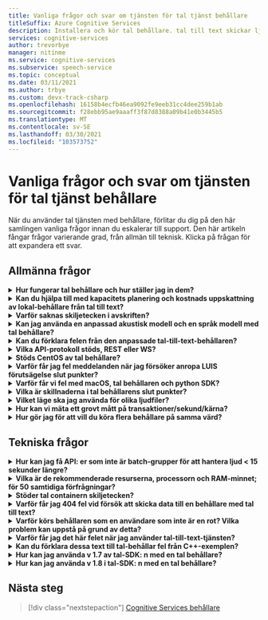 ```yaml
---
title: Vanliga frågor och svar om tjänsten för tal tjänst behållare
titleSuffix: Azure Cognitive Services
description: Installera och kör tal behållare. tal till text skickar ljud strömmar till text i real tid som dina program, verktyg eller enheter kan använda eller Visa. Text till tal konverterar inmatad text till mänskligt syntetiskt tal.
services: cognitive-services
author: trevorbye
manager: nitinme
ms.service: cognitive-services
ms.subservice: speech-service
ms.topic: conceptual
ms.date: 03/11/2021
ms.author: trbye
ms.custom: devx-track-csharp
ms.openlocfilehash: 16158b4ecfb46ea9092fe9eeb31cc4dee259b1ab
ms.sourcegitcommit: f28ebb95ae9aaaff3f87d8388a09b41e0b3445b5
ms.translationtype: MT
ms.contentlocale: sv-SE
ms.lasthandoff: 03/30/2021
ms.locfileid: "103573752"
---
```

# <a name="speech-service-containers-frequently-asked-questions-faq"></a>Vanliga frågor och svar om tjänsten för tal tjänst behållare

När du använder tal tjänsten med behållare, förlitar du dig på den här samlingen vanliga frågor innan du eskalerar till support. Den här artikeln fångar frågor varierande grad, från allmän till teknisk. Klicka på frågan för att expandera ett svar.

## <a name="general-questions"></a>Allmänna frågor

<details>
<summary>
<b>Hur fungerar tal behållare och hur ställer jag in dem?</b>
</summary>

**Svar:** När du ställer in produktions klustret finns det flera saker att tänka på. För det första måste du konfigurera ett enskilt språk, flera behållare på samma dator, inte vara ett stort problem. Om det uppstår problem kan det vara ett maskin varu problem – så vi skulle först titta på resursen, det vill säga. Specifikationer för processor och minne.

Ta en stund, `ja-JP` behållare och den senaste modellen. Den akustiska modellen är den mest krävande delen av processor, medan språk modellen kräver mest minne. När vi har förbrukat användningen tar det cirka 0,6 CPU-kärnor för att bearbeta en enda tal-till-text-begäran när ljudet flödar i real tid (som från mikrofonen). Om du matar in ljud snabbare än i real tid (t. ex. från en fil) kan användningen vara dubbel (1,2 x kärnor). Under tiden är minnet som anges nedan operativ minne för avkodning av tal. Den tar *inte* hänsyn till den faktiska fulla storleken på språk modellen, som kommer att finnas i fil-cachen. För det här `ja-JP` är ytterligare 2 GB. för `en-US` , kan det vara mer (6-7 GB).

Om du har en dator där minnet är begränsade och du försöker distribuera flera språk, är det möjligt att filcachen är full och att operativ systemet tvingas att placera modeller i och ut. För en pågående avskrift, som kan vara katastrofal, och kan leda till långsammare och andra prestanda konsekvenser.

Dessutom förpaketerar vi körbara filer för datorer med instruktions uppsättningen [Avancerad Vector-anknytning (AVX2)](speech-container-howto.md#advanced-vector-extension-support) . En dator med AVX512-instruktionen kräver kodgenerering för det målet och start 10-behållare för 10 språk kan tillfälligt ha slut på processor kraft. Ett meddelande som det här visas i Docker-loggarna:

```console
2020-01-16 16:46:54.981118943 
[W:onnxruntime:Default, tvm_utils.cc:276 LoadTVMPackedFuncFromCache]
Cannot find Scan4_llvm__mcpu_skylake_avx512 in cache, using JIT...
```

Du kan ange antalet avkodare som du vill ha i en *enda* behållare med hjälp av `DECODER MAX_COUNT` variabeln. Vi bör därför börja med SKU (CPU/minne) och vi kan föreslå hur du får ut så mycket som möjligt. En bra utgångs punkt refererar till de rekommenderade värd datorernas resurs specifikationer.

<br>
</details>

<details>
<summary>
<b>Kan du hjälpa till med kapacitets planering och kostnads uppskattning av lokal-behållare från tal till text?</b>
</summary>

**Svar:** För container kapacitet i batch-bearbetnings läge kan varje avkodare hantera 2-3x i real tid, med två processor kärnor, för ett enda igenkännings resultat. Vi rekommenderar inte att du behåller fler än två samtidiga igenkänningar per behållar instans, men rekommenderar att du kör fler instanser av behållare för Tillförlitlighets-/tillgänglighets skäl, bakom en belastningsutjämnare.

Även om vi kan ha varje behållar instans som körs med fler avkodare. Vi kan till exempel konfigurera 7 avkodare per behållar instans på en åtta kärnor (på mer än 2x var), vilket ger 15x-genomflöde. Det finns en param `DECODER_MAX_COUNT` som är medveten om. För det extrema fallet uppstår Tillförlitlighets-och latens problem, och data flödet ökade avsevärt. För en mikrofon kommer den att vara i 1x real tid. Den övergripande användningen bör vara på ungefär en kärna för en enda igenkänning.

För scenario för bearbetning av 1 K timmar/dag i batchbearbetnings läge kan tre virtuella datorer hantera dem inom 24 timmar men inte garanterade. För att hantera insamling av insamlade dagar, redundans, uppdatering och för att ange lägsta säkerhets kopiering/BCP, rekommenderar vi 4-5 datorer i stället för 3 per kluster och med 2 kluster.

För maskin vara använder vi standard Azure VM `DS13_v2` som en referens (varje kärna måste vara 2,6 GHz eller bättre, med AVX2-instruktions uppsättningen aktive rad).

| Instans  | vCPU (s) | RAM    | Temp-lagring | Betala per användning med AHB | 1 års reserv med AHB (besparingar) | tre år reserverat med AHB (besparingar) |
|-----------|---------|--------|--------------|------------------------|-------------------------------------|--------------------------------------|
| `DS13 v2` | 8       | 56 GiB | 112 GiB      | $0.598/timme            | $0.3528/timme (~ 41%)                 | $0.2333/timme (~ 61%)                  |

Baserat på design referensen (två kluster på 5 virtuella datorer för att hantera 1 K timmar/dag ljud grupps bearbetning), blir 1 års maskin varu kostnad:

> 2 (kluster) * 5 (virtuella datorer per kluster) * $0.3528/timme * 365 (dagar) * 24 (timmar) = $31K/år

Vid mappning till en fysisk dator är en allmän uppskattning 1 vCPU = 1 fysisk processor kärna. I verkligheten är 1vCPU mer kraftfullare än en enda kärna.

För lokal kommer alla dessa ytterligare faktorer att komma i spel:

- På vilken typ den fysiska processorn är och hur många kärnor det är
- Hur många processorer som körs tillsammans i samma ruta/dator
- Hur virtuella datorer konfigureras
- Hur Hyper-Threading och multi-threading används
- Hur minnet delas
- Operativ systemet, osv.

Normalt är det inte lika bra som i Azure-miljön. När jag överväger andra kostnader är det en säker uppskattning som är 10 fysiska processor kärnor = 8 Azure-vCPU. Även om populära processorer bara har åtta kärnor. Med lokal distribution är kostnaden högre än att använda virtuella Azure-datorer. Överväg också avskrivnings takten.

Service kostnaden är samma som online tjänsten: $1/timme för tal till text. Tal service kostnaden är:

> $1 * 1000 * 365 = $365K

De underhålls kostnader som betalas ut till Microsoft beror på tjänst nivå och innehåll i tjänsten. Den är olika från $29.99/månad för grundläggande nivå till hundratals tusen om tjänsten är inblandad. Ett grovt tal är $300/timme för service/kvarhållning. Kostnad för personer ingår inte. Andra infrastruktur kostnader (till exempel lagring, nätverk och belastnings utjämning) ingår inte.

<br>
</details>

<details>
<summary>
<b>Varför saknas skiljetecken i avskriften?</b>
</summary>

**Svar:** `speech_recognition_language=<YOUR_LANGUAGE>` Ska konfigureras explicit i begäran om de använder en kol-klient.

Exempel:

```python
if not recognize_once(
    speechsdk.SpeechRecognizer(
        speech_config=speechsdk.SpeechConfig(
            endpoint=template.format("interactive"),
            speech_recognition_language="ja-JP"),
            audio_config=audio_config)):

    print("Failed interactive endpoint")
    exit(1)
```
Här är utdata:

```cmd
RECOGNIZED: SpeechRecognitionResult(
    result_id=2111117c8700404a84f521b7b805c4e7, 
    text="まだ早いまだ早いは猫である名前はまだないどこで生まれたかとんと見当を検討をなつかぬ。
    何でも薄暗いじめじめした所でながら泣いていた事だけは記憶している。
    まだは今ここで初めて人間と言うものを見た。
    しかも後で聞くと、それは書生という人間中で一番同額同額。",
    reason=ResultReason.RecognizedSpeech)
```

<br>
</details>

<details>
<summary>
<b>Kan jag använda en anpassad akustisk modell och en språk modell med tal behållare?</b>
</summary>

Vi kan för närvarande bara skicka ett modell-ID, antingen en anpassad språk modell eller en anpassad akustisk modell.

**Svar:** Beslutet att *inte* stödja både akustiska och språk modeller gjordes samtidigt. Detta gäller även tills en enhetlig identifierare har skapats för att minska API-avbrott. Därför stöds det tyvärr inte just nu.

<br>
</details>

<details>
<summary>
<b>Kan du förklara felen från den anpassade tal-till-text-behållaren?</b>
</summary>

**Fel 1:**

```cmd
Failed to fetch manifest: Status: 400 Bad Request Body:
{
    "code": "InvalidModel",
    "message": "The specified model is not supported for endpoint manifests."
}
```

**Svar 1:** Om du har utbildning med den senaste anpassade modellen stöder vi för närvarande inte det. Om du tränar med en äldre version bör det vara möjligt att använda. Vi arbetar fortfarande med att stödja de senaste versionerna.

I stort sett stöder inte de anpassade behållarna Halide eller ONNX akustiska akustiska modeller (som är standard i den anpassade utbildnings portalen). Detta beror på att anpassade modeller inte krypteras och att vi inte vill exponera ONNX-modeller, men språk modeller är fina. Kunden måste uttryckligen välja en äldre icke-ONNX modell för anpassad utbildning. Noggrannhet kommer inte att påverkas. Modell storleken kan vara större (med 100 MB).

> Support modell > 20190220 (v 4.5 Unified)

**Fel 2:**

```cmd
HTTPAPI result code = HTTPAPI_OK.
HTTP status code = 400.
Reason:  Synthesis failed.
StatusCode: InvalidArgument,
Details: Voice does not match.
```

**Svar 2:** Du måste ange rätt röst namn i begäran, vilket är Skift läges känsligt. Läs den fullständiga tjänst namns mappningen.

**Fel 3:**

```json
{
    "code": "InvalidProductId",
    "message": "The subscription SKU \"CognitiveServices.S0\" is not supported in this service instance."
}
```

**Svar 3:** Du Reed för att skapa en tal resurs, inte en Cognitive Services-resurs.


<br>
</details>

<details>
<summary>
<b>Vilka API-protokoll stöds, REST eller WS?</b>
</summary>

**Svar:** För tal-till-text-och anpassade tal-till-text-behållare stöder vi för närvarande endast WebSocket-baserat protokoll. SDK: n stöder bara anrop i WS men inte REST. Det finns en plan för att lägga till REST-support, men inte ETA för tillfället. Läs alltid den officiella dokumentationen i [fråga förutsägelse-slutpunkter](speech-container-howto.md#query-the-containers-prediction-endpoint).

<br>
</details>

<details>
<summary>
<b>Stöds CentOS av tal behållare?</b>
</summary>

**Svar:** CentOS 7 stöds inte av python SDK än, även om Ubuntu 19,04 inte stöds.

Python Speech SDK-paketet är tillgängligt för dessa operativsystem:
- **Windows** -x64 och x86
- **Mac** -MacOS X version 10,12 eller senare
- **Linux** -Ubuntu 16,04, Ubuntu 18,04, Debian 9 på x64

Mer information om installations miljön finns i [installations programmet för python-plattformen](quickstarts/setup-platform.md?pivots=programming-language-python). Ubuntu 18,04 är nu den rekommenderade versionen.

<br>
</details>

<details>
<summary>
<b>Varför får jag fel meddelanden när jag försöker anropa LUIS förutsägelse slut punkter?</b>
</summary>

Jag använder LUIS-behållaren i en IoT Edge distribution och försöker anropa LUIS förutsägelse-slutpunkten från en annan behållare. LUIS-behållaren lyssnar på port 5001 och den URL jag använder är följande:

```csharp
var luisEndpoint =
    $"ws://192.168.1.91:5001/luis/prediction/v3.0/apps/{luisAppId}/slots/production/predict";
var config = SpeechConfig.FromEndpoint(new Uri(luisEndpoint));
```

Felet jag får är:

```cmd
WebSocket Upgrade failed with HTTP status code: 404 SessionId: 3cfe2509ef4e49919e594abf639ccfeb
```

Jag ser begäran i LUIS-behållar loggarna och meddelandet som säger:

```cmd
The request path /luis//predict" does not match a supported file type.
```

Vad betyder detta? Vad saknas? Jag följer exemplet på tal-SDK: n [här](https://github.com/Azure-Samples/cognitive-services-speech-sdk). Scenariot är att vi identifierar ljudet direkt från PC-mikrofonen och försöker bestämma avsikten, baserat på LUIS-appen vi tränade. Det exempel jag länkade till gör exakt det. Och fungerar bra med den molnbaserade tjänsten LUIS. Genom att använda tal-SDK verkade du spara oss från att behöva göra ett separat explicit anrop till API: et för tal till text och sedan ett andra anrop till LUIS.

Allt jag försöker göra är att byta från scenariot med att använda LUIS i molnet för att använda LUIS-behållaren. Jag kan inte tänka på om tal-SDK fungerar för en sådan, men det fungerar inte för det andra.

**Svar:** Tal-SDK bör inte användas mot en LUIS-behållare. För att använda LUIS-behållaren ska LUIS SDK-eller LUIS-REST API användas. Tal-SDK ska användas mot en tal behållare.

Ett moln skiljer sig från en behållare. Ett moln kan bestå av flera aggregerade behållare (kallas ibland Micro-tjänster). Det finns därför en LUIS-behållare och det finns en tal behållare – två separata behållare. Tal behållaren är bara tal. LUIS-behållaren innehåller bara LUIS. I molnet, eftersom båda behållarna är kända för att distribueras och det är dåliga prestanda för en fjärran sluten klient att gå till molnet, gör tal, kom tillbaka och gå sedan till molnet igen och gör LUIS, vi tillhandahåller en funktion som gör att klienten kan gå till tal, stanna kvar i molnet, gå till LUIS och sedan gå tillbaka till klienten. Till och med i det här scenariot går tal-SDK: n till tal Cloud container med ljud och sedan talar tal Cloud container om till LUIS Cloud container med text. LUIS-behållaren har inget begrepp för att acceptera ljud (det skulle inte vara meningen för att LUIS-behållaren ska acceptera strömmande ljud-LUIS är en textbaserad tjänst). Med lokal, vi har ingen säkerhet för att våra kunder har distribuerat båda behållarna, vi förutsätter inte att dirigera mellan behållare i våra kunders lokaler, och om båda behållarna har distribuerats på lokal, med tanke på att de är mer lokala för klienten, är det inte ett krav att gå tillbaka till SR först, tillbaka till klienten och låta kunden ta den texten och gå till LUIS.

<br>
</details>

<details>
<summary>
<b>Varför får vi fel med macOS, tal behållaren och python SDK?</b>
</summary>

När vi skickar en *. wav* -fil som ska skrivas tillbaka kommer resultatet att bli tillbaka med:

```cmd
recognition is running....
Speech Recognition canceled: CancellationReason.Error
Error details: Timeout: no recognition result received.
When creating a websocket connection from the browser a test, we get:
wb = new WebSocket("ws://localhost:5000/speech/recognition/dictation/cognitiveservices/v1")
WebSocket
{
    url: "ws://localhost:5000/speech/recognition/dictation/cognitiveservices/v1",
    readyState: 0,
    bufferedAmount: 0,
    onopen: null,
    onerror: null,
    ...
}
```

Vi vet att WebSocket har kon figurer ATS korrekt.

**Svar:** I så fall, se [detta GitHub-problem](https://github.com/Azure-Samples/cognitive-services-speech-sdk/issues/310). Vi har ett arbete runt, som [föreslås här](https://github.com/Azure-Samples/cognitive-services-speech-sdk/issues/310#issuecomment-527542722).

Koldioxid som korrigeras detta i version 1,8.


<br>
</details>

<details>
<summary>
<b>Vilka är skillnaderna i tal behållarens slut punkter?</b>
</summary>

Kan du fylla i följande test mått, inklusive vilka funktioner som ska testas och hur du testar SDK och REST-API: er? Särskilt skillnader i "interaktiva" och "konversation", som jag inte ser från ett befintligt dokument/exempel.

| Slutpunkt                                                | Funktionellt test                                                   | SDK | REST-API |
|---------------------------------------------------------|-------------------------------------------------------------------|-----|----------|
| `/speech/synthesize/cognitiveservices/v1`               | Syntetisera text (text till tal)                                  |     | Ja      |
| `/speech/recognition/dictation/cognitiveservices/v1`    | Cognitive Services lokal Diktering v1 WebSocket-slutpunkt        | Ja | Inga       |
| `/speech/recognition/interactive/cognitiveservices/v1`  | Den Cognitive Services lokal interaktiva v1 WebSocket-slutpunkten  |     |          |
| `/speech/recognition/conversation/cognitiveservices/v1` | Kognitiva tjänster på lokal-konversation v1 WebSocket-slutpunkt |     |          |

**Svar:** Detta är en fusion av:
- Personer som försöker köra dikteringens slut punkt för behållare (jag är inte säker på hur de får den URL: en)
- Slut punkten för 1<sup>St</sup> -parten som är en i en behållare.
- Slut punkten för 1<sup>St</sup> -parten returnerar tal. fragment-meddelanden i stället för `speech.hypothesis` e-<sup></sup> postmeddelandena för att returnera slut punkten för slut punkterna för slutpunkten.
- Snabb starter alla använder `RecognizeOnce` (interaktivt läge)
- Kol har en kontroll att för `speech.fragment` meddelanden som kräver att de inte returneras i interaktivt läge.
- Kol som har utgångs punkt i versions utlösare (avslutar processen).

Lösningen är antingen växlad till att använda kontinuerlig igenkänning i koden eller (snabbare) ansluter till antingen de interaktiva eller kontinuerliga slut punkterna i behållaren.
För din kod ställer du in slut punkten till `host:port` /Speech/Recognition/Interactive/cognitiveservices/v1

För olika lägen, se tallägen – se nedan:

## <a name="speech-modes---interactive-conversation-dictation"></a>Tallägen – interaktiv, konversation, Diktering

[!INCLUDE [speech-modes](includes/speech-modes.md)]

Den rätta korrigeringen kommer med SDK 1,8, som har stöd för lokal (kommer att välja rätt slut punkt, så vi kommer inte att vara lägre än online tjänsten). Under tiden finns det ett exempel på kontinuerlig igenkänning, varför ska vi inte peka på det?

https://github.com/Azure-Samples/cognitive-services-speech-sdk/blob/6805d96bf69d9e95c9137fe129bc5d81e35f6309/samples/python/console/speech_sample.py#L196

<br>
</details>

<details>
<summary>
<b>Vilket läge ska jag använda för olika ljudfiler?</b>
</summary>

**Svar:** Här är en [snabb start med python](./get-started-speech-to-text.md?pivots=programming-language-python). Du kan hitta de andra språken som är länkade på webbplatsen för dokument.

Bara för att klargöra för interaktiva, konversationer och diktering, Det här är ett avancerat sätt att ange på vilket sätt tjänsten ska hantera talfunktionerna. För lokal-behållare måste vi tyvärr ange hela URI (eftersom den innehåller en lokal dator), så den här informationen läcker från abstraktionen. Vi samarbetar med SDK-teamet för att göra detta mer användbart i framtiden.

<br>
</details>

<details>
<summary>
<b>Hur kan vi mäta ett grovt mått på transaktioner/sekund/kärna?</b>
</summary>

**Svar:** Här följer några av de hårda siffror som förväntas från befintlig modell (kommer att ändras för den som vi kommer att leverera i GA):

- För filer visas begränsningen i tal-SDK: n i 2x. De första fem sekunderna ljudet begränsas inte. Avkodaren kan göra ungefär 3x i real tid. För detta är den totala processor användningen nära 2 kärnor för ett enda igenkännings resultat.
- För MIC är det klockan 1x real tid. Den övergripande användningen bör vara ungefär 1 kärna för en enda igenkänning.

Detta kan alla verifieras från Docker-loggarna. Vi har faktiskt dumpat raden med sessions-och fras-/uttryck-statistik och innehåller RTF-nummer.

<br>
</details>

<details>
<summary>
<b>Hur gör jag för att vill du köra flera behållare på samma värd?</b>
</summary>

Dokumentet säger att du vill exponera en annan port, vilket jag gör, men LUIS-behållaren lyssnar fortfarande på port 5000?

**Svar:** Försök `-p <outside_unique_port>:5000` . Till exempel `-p 5001:5000`.


<br>
</details>

## <a name="technical-questions"></a>Tekniska frågor

<details>
<summary>
<b>Hur kan jag få API: er som inte är batch-grupper för att hantera ljud &lt; 15 sekunder längre?</b>
</summary>

**Svar:** `RecognizeOnce()` i interaktivt läge körs bara upp till 15 sekunders ljud, eftersom läget är avsett för tal kommando, där yttranden förväntas vara korta. Om du använder `StartContinuousRecognition()` för diktering eller konversation finns det ingen gräns på 15 sekunder.


<br>
</details>

<details>
<summary>
<b>Vilka är de rekommenderade resurserna, processorn och RAM-minnet; för 50 samtidiga förfrågningar?</b>
</summary>

Hur många samtidiga begär Anden kommer 4 kärnor, 4 GB RAM-referens? Om vi till exempel måste betjäna 50 samtidiga förfrågningar, hur många kärnor och RAM-minne rekommenderas?

**Svar:** I real tid `en-US` rekommenderar vi att du använder fler Docker-behållare utöver 6 samtidiga begär Anden. Den får Crazier bortom 16 kärnor och den blir icke-enhetlig, icke-enhetlig minnes åtkomst (NUMA)-nod känslig. I följande tabell beskrivs den lägsta och rekommenderade fördelningen av resurser för varje tal behållare.

# <a name="speech-to-text"></a>[Tal till text](#tab/stt)

| Container      | Minimum             | Rekommenderas         |
|----------------|---------------------|---------------------|
| Tal till text | 2 kärnor, 2 GB minne | 4 kärnor, 4 GB minne |

# <a name="custom-speech-to-text"></a>[Custom Speech till text](#tab/cstt)

| Container             | Minimum             | Rekommenderas         |
|-----------------------|---------------------|---------------------|
| Custom Speech till text | 2 kärnor, 2 GB minne | 4 kärnor, 4 GB minne |

# <a name="text-to-speech"></a>[Text till tal](#tab/tts)

| Container      | Minimum             | Rekommenderas         |
|----------------|---------------------|---------------------|
| Text till tal | 1 kärna, 2 GB minne | 2 kärnor, 3 GB minne |

# <a name="custom-text-to-speech"></a>[Anpassad text till tal](#tab/ctts)

| Container             | Minimum             | Rekommenderas         |
|-----------------------|---------------------|---------------------|
| Anpassad text till tal | 1 kärna, 2 GB minne | 2 kärnor, 3 GB minne |

***

- Varje kärna måste vara minst 2,6 GHz eller snabbare.
- För filer är begränsningen i talet SDK, i 2x (de första 5 sekunderna ljudet är inte begränsat).
- Avkodaren kan utföra cirka 2 – tre gånger i real tid. För detta är den totala processor användningen nära två kärnor för ett enda igenkänning. Därför rekommenderar vi inte att du behåller fler än två aktiva anslutningar per behållar instans. Den yttersta sidan skulle vara att lagra 10 avkodare i 2x real tid på en åtta kärnor som `DS13_V2` . För container version 1,3 och senare finns det en param som du kan prova att ställa in `DECODER_MAX_COUNT=20` .
- För mikrofonen är den på 1x real tid. Den övergripande användningen bör vara på ungefär en kärna för en enda igenkänning.

Ta hänsyn till det totala antalet timmar av ljudet som du har. Om talet är stort, rekommenderar vi att du kör fler instanser av behållare, antingen i en enda ruta eller i flera rutor, bakom en belastningsutjämnare. Dirigering kan utföras med hjälp av Kubernetes (K8S) och Helm, eller med Docker Compose.

Som exempel, för att hantera 1000 timmar/24 timmar, har vi försökt konfigurera 3-4 virtuella datorer med 10 instanser/avkodare per virtuell dator.

<br>
</details>

<details>
<summary>
<b>Stöder tal containern skiljetecken?</b>
</summary>

**Svar:** Vi har versaler (REDUNDANSVÄXLINGAR) tillgängliga i lokal-behållaren. Interpunktion är språk beroende och stöds inte för vissa språk, inklusive kinesiska och japanska.

Vi *har* stöd för implicit och grundläggande interpunktion för befintliga behållare, men är `off` som standard. Det innebär att du kan hämta `.` specialtecknet i ditt exempel, men inte på- `。` tecknen. För att aktivera den här implicita logiken är här ett exempel på hur du gör i python med vårt tal-SDK (det skulle vara detsamma på andra språk):

```python
speech_config.set_service_property(
    name='punctuation',
    value='implicit',
    channel=speechsdk.ServicePropertyChannel.UriQueryParameter
)
```

<br>
</details>

<details>
<summary>
<b>Varför får jag 404 fel vid försök att skicka data till en behållare med tal till text?</b>
</summary>

Här är ett exempel på ett HTTP-inlägg:

```http
POST /speech/recognition/conversation/cognitiveservices/v1?language=en-US&format=detailed HTTP/1.1
Accept: application/json;text/xml
Content-Type: audio/wav; codecs=audio/pcm; samplerate=16000
Transfer-Encoding: chunked
User-Agent: PostmanRuntime/7.18.0
Cache-Control: no-cache
Postman-Token: xxxxxx-xxxx-xxxx-xxxx-xxxxxxxxxxxx
Host: 10.0.75.2:5000
Accept-Encoding: gzip, deflate
Content-Length: 360044
Connection: keep-alive
HTTP/1.1 404 Not Found
Date: Tue, 22 Oct 2019 15:42:56 GMT
Server: Kestrel
Content-Length: 0
```

**Svar:** Vi stöder inte REST API i en "tal-till-text"-behållare, vi har bara stöd för WebSockets via talet SDK. Läs alltid den officiella dokumentationen i [fråga förutsägelse-slutpunkter](speech-container-howto.md#query-the-containers-prediction-endpoint).

<br>
</details>


<details>
<summary>
<b> Varför körs behållaren som en användare som inte är en rot? Vilka problem kan uppstå på grund av detta?</b>
</summary>

**Svar:** Observera att standard användaren i behållaren är en icke-rot användare. Detta ger skydd mot processer som hoppar över behållaren och hämtar eskalerade behörigheter på noden värd. Som standard gör vissa plattformar som OpenShift container Platform redan detta genom att köra behållare med ett godtyckligt tilldelat användar-ID. För dessa plattformar måste den icke-rot användaren ha behörighet att skriva till en externt mappad volym som kräver skrivningar. Till exempel en mapp för loggning eller en anpassad modell hämtnings mapp.
<br>
</details>

<details>
<summary>
<b>Varför får jag det här felet när jag använder tal-till-text-tjänsten?</b>
</summary>

```cmd
Error in STT call for file 9136835610040002161_413008000252496:
{
    "reason": "ResultReason.Canceled",
    "error_details": "Due to service inactivity the client buffer size exceeded. Resetting the buffer. SessionId: xxxxx..."
}
```

**Svar:** Detta inträffar vanligt vis när du matar in ljudet snabbare än genom att använda tal igenkännings behållaren. Klientens buffertar fyller upp och annulleringen utlöses. Du måste kontrol lera samtidigheten och RTF-filen där du skickar ljudet.

<br>
</details>

<details>
<summary>
<b>Kan du förklara dessa text till tal-behållar fel från C++-exemplen?</b>
</summary>

**Svar:** Om behållar versionen är äldre än 1,3 ska den här koden användas:

```cpp
const auto endpoint = "http://localhost:5000/speech/synthesize/cognitiveservices/v1";
auto config = SpeechConfig::FromEndpoint(endpoint);
auto synthesizer = SpeechSynthesizer::FromConfig(config);
auto result = synthesizer->SpeakTextAsync("{{{text1}}}").get();
```

Äldre behållare har inte den nödvändiga slut punkten för att kol ska fungera med `FromHost` API: et. Om de behållare som används för version 1,3 ska den här koden användas:

```cpp
const auto host = "http://localhost:5000";
auto config = SpeechConfig::FromHost(host);
config->SetSpeechSynthesisVoiceName(
    "Microsoft Server Speech Text to Speech Voice (en-US, AriaRUS)");
auto synthesizer = SpeechSynthesizer::FromConfig(config);
auto result = synthesizer->SpeakTextAsync("{{{text1}}}").get();
```

Nedan visas ett exempel på hur du använder `FromEndpoint` API: et:

```cpp
const auto endpoint = "http://localhost:5000/cognitiveservices/v1";
auto config = SpeechConfig::FromEndpoint(endpoint);
config->SetSpeechSynthesisVoiceName(
    "Microsoft Server Speech Text to Speech Voice (en-US, AriaRUS)");
auto synthesizer = SpeechSynthesizer::FromConfig(config);
auto result = synthesizer->SpeakTextAsync("{{{text2}}}").get();
```

 `SetSpeechSynthesisVoiceName`Funktionen anropas eftersom det krävs röst namnet för behållarna med en uppdaterad text till tal-motor.

<br>
</details>

<details>
<summary>
<b>Hur kan jag använda v 1.7 av tal-SDK: n med en tal behållare?</b>
</summary>

**Svar:** Det finns tre slut punkter i tal behållaren för olika användnings områden, de definieras som tallägen – se nedan:

## <a name="speech-modes"></a>Tallägen

[!INCLUDE [speech-modes](includes/speech-modes.md)]

De är av olika syfte och används på olika sätt.

Python- [exempel](https://github.com/Azure-Samples/cognitive-services-speech-sdk/blob/master/samples/python/console/speech_sample.py):
- För enkel igenkänning (interaktivt läge) med en anpassad slut punkt (det vill säga `SpeechConfig` med en slut punkt parameter), se `speech_recognize_once_from_file_with_custom_endpoint_parameters()` .
- För kontinuerlig igenkänning (konversations läge) och bara ändra för att använda en anpassad slut punkt som ovan, se `speech_recognize_continuous_from_file()` .
- Om du vill aktivera diktering i exempel som ovan (endast om du verkligen behöver det), högerklickar du efter att du `speech_config` har skapat, lagt till kod `speech_config.enable_dictation()` .

I C# för att aktivera diktering anropar du `SpeechConfig.EnableDictation()` funktionen.

### <a name="fromendpoint-apis"></a>`FromEndpoint` N
| Språk | API-information |
|----------|:------------|
| C++ | <a href="https://docs.microsoft.com/cpp/cognitive-services/speech/speechconfig#fromendpoint" target="_blank">`SpeechConfig::FromEndpoint` <span class="docon docon-navigate-external x-hidden-focus"></span></a> |
| C# | <a href="https://docs.microsoft.com/dotnet/api/microsoft.cognitiveservices.speech.speechconfig.fromendpoint" target="_blank">`SpeechConfig.FromEndpoint` <span class="docon docon-navigate-external x-hidden-focus"></span></a> |
| Java | <a href="https://docs.microsoft.com/java/api/com.microsoft.cognitiveservices.speech.speechconfig.fromendpoint" target="_blank">`SpeechConfig.fromendpoint` <span class="docon docon-navigate-external x-hidden-focus"></span></a> |
| Objective-C | <a href="https://docs.microsoft.com/objectivec/cognitive-services/speech/spxspeechconfiguration#initwithendpoint" target="_blank">`SPXSpeechConfiguration:initWithEndpoint;` <span class="docon docon-navigate-external x-hidden-focus"></span></a> |
| Python | <a href="https://docs.microsoft.com/python/api/azure-cognitiveservices-speech/azure.cognitiveservices.speech.speechconfig" target="_blank">`SpeechConfig;` <span class="docon docon-navigate-external x-hidden-focus"></span></a> |
| JavaScript | Stöds inte för närvarande eller är inte planerat. |

<br>
</details>

<details>
<summary>
<b>Hur kan jag använda v 1.8 i tal-SDK: n med en tal behållare?</b>
</summary>

**Svar:** Det finns ett nytt `FromHost` API. Detta ersätter eller ändrar inte några befintliga API: er. Det lägger bara till ett alternativt sätt att skapa en tal konfiguration med hjälp av en anpassad värd.

### <a name="fromhost-apis"></a>`FromHost` N

| Språk | API-information |
|--|:-|
| C# | <a href="https://docs.microsoft.com/dotnet/api/microsoft.cognitiveservices.speech.speechconfig.fromhost" target="_blank">`SpeechConfig.FromHost` <span class="docon docon-navigate-external x-hidden-focus"></span></a> |
| C++ | <a href="https://docs.microsoft.com/cpp/cognitive-services/speech/speechconfig#fromhost" target="_blank">`SpeechConfig::FromHost` <span class="docon docon-navigate-external x-hidden-focus"></span></a> |
| Java | <a href="https://docs.microsoft.com/java/api/com.microsoft.cognitiveservices.speech.speechconfig.fromhost" target="_blank">`SpeechConfig.fromHost` <span class="docon docon-navigate-external x-hidden-focus"></span></a> |
| Objective-C | <a href="https://docs.microsoft.com/objectivec/cognitive-services/speech/spxspeechconfiguration#initwithhost" target="_blank">`SPXSpeechConfiguration:initWithHost;` <span class="docon docon-navigate-external x-hidden-focus"></span></a> |
| Python | <a href="https://docs.microsoft.com/python/api/azure-cognitiveservices-speech/azure.cognitiveservices.speech.speechconfig" target="_blank">`SpeechConfig;` <span class="docon docon-navigate-external x-hidden-focus"></span></a> |
| JavaScript | Stöds för närvarande inte |

> Parametrar: Host (obligatorisk), prenumerations nyckel (valfritt, om du kan använda tjänsten utan den).

Formatet för värden är `protocol://hostname:port` där `:port` är det valfria (se nedan):
- Om behållaren körs lokalt är värd namnet `localhost` .
- Om behållaren körs på en fjärrserver använder du värd namnet eller IPv4-adressen för den servern.

Värd parameter exempel för tal till text:
- `ws://localhost:5000` -osäker anslutning till en lokal behållare med port 5000
- `ws://some.host.com:5000` -osäker anslutning till en behållare som körs på en fjärrserver

Python-exempel från ovan, men Använd `host` parameter i stället för `endpoint` :

```python
speech_config = speechsdk.SpeechConfig(host="ws://localhost:5000")
```

<br>
</details>

## <a name="next-steps"></a>Nästa steg

> [!div class="nextstepaction"]
> [Cognitive Services behållare](speech-container-howto.md)